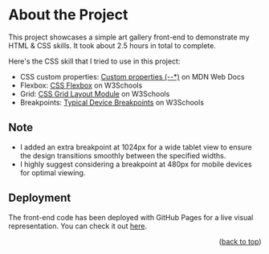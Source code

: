 <a name="readme-top"></a>

# About the Project

This project showcases a simple art gallery front-end to demonstrate my HTML & CSS skills. It took about 2.5 hours in total to complete.

Here's the CSS skill that I tried to use in this project:

* CSS custom properties: [Custom properties (--*)](https://developer.mozilla.org/en-US/docs/Web/CSS/--* "CSS variables") on MDN Web Docs
* Flexbox: [CSS Flexbox](https://www.w3schools.com/css/css3_flexbox.asp "CSS Flexbox") on W3Schools
* Grid: [CSS Grid Layout Module](https://www.w3schools.com/css/css_grid.asp "CSS Grid") on W3Schools
* Breakpoints: [Typical Device Breakpoints](https://www.w3schools.com/howto/howto_css_media_query_breakpoints.asp "Media Query Breakpoints") on W3Schools

## Note

- I added an extra breakpoint at 1024px for a wide tablet view to ensure the design transitions smoothly between the specified widths.
- I highly suggest considering a breakpoint at 480px for mobile devices for optimal viewing.

## Deployment

The front-end code has been deployed with GitHub Pages for a live visual representation. You can check it out [here](https://wayneinwonhan.github.io/482td/ "Live Project").

<p align="right">(<a href="#readme-top">back to top</a>)</p>

